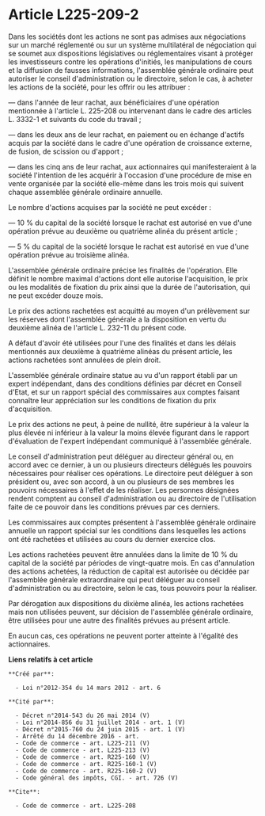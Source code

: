 # Article L225-209-2

Dans les sociétés dont les actions ne sont pas admises aux négociations sur un marché réglementé ou sur un système
multilatéral de négociation qui se soumet aux dispositions législatives ou réglementaires visant à protéger les investisseurs
contre les opérations d'initiés, les manipulations de cours et la diffusion de fausses informations, l'assemblée générale
ordinaire peut autoriser le conseil d'administration ou le directoire, selon le cas, à acheter les actions de la société,
pour les offrir ou les attribuer : 

― dans l'année de leur rachat, aux bénéficiaires d'une opération mentionnée à l'article L. 225-208 ou intervenant dans le
cadre des articles L. 3332-1 et suivants du code du travail ; 

― dans les deux ans de leur rachat, en paiement ou en échange d'actifs acquis par la société dans le cadre d'une opération de
croissance externe, de fusion, de scission ou d'apport ; 

― dans les cinq ans de leur rachat, aux actionnaires qui manifesteraient à la société l'intention de les acquérir à
l'occasion d'une procédure de mise en vente organisée par la société elle-même dans les trois mois qui suivent chaque
assemblée générale ordinaire annuelle. 

Le nombre d'actions acquises par la société ne peut excéder : 

― 10 % du capital de la société lorsque le rachat est autorisé en vue d'une opération prévue au deuxième ou quatrième alinéa
du présent article ; 

― 5 % du capital de la société lorsque le rachat est autorisé en vue d'une opération prévue au troisième alinéa. 

L'assemblée générale ordinaire précise les finalités de l'opération. Elle définit le nombre maximal d'actions dont elle
autorise l'acquisition, le prix ou les modalités de fixation du prix ainsi que la durée de l'autorisation, qui ne peut
excéder douze mois. 

Le prix des actions rachetées est acquitté au moyen d'un prélèvement sur les réserves dont l'assemblée générale a la
disposition en vertu du deuxième alinéa de l'article L. 232-11 du présent code. 

A défaut d'avoir été utilisées pour l'une des finalités et dans les délais mentionnés aux deuxième à quatrième alinéas du
présent article, les actions rachetées sont annulées de plein droit. 

L'assemblée générale ordinaire statue au vu d'un rapport établi par un expert indépendant, dans des conditions définies par
décret en Conseil d'Etat, et sur un rapport spécial des commissaires aux comptes faisant connaître leur appréciation sur les
conditions de fixation du prix d'acquisition. 

Le prix des actions ne peut, à peine de nullité, être supérieur à la valeur la plus élevée ni inférieur à la valeur la moins
élevée figurant dans le rapport d'évaluation de l'expert indépendant communiqué à l'assemblée générale. 

Le conseil d'administration peut déléguer au directeur général ou, en accord avec ce dernier, à un ou plusieurs directeurs
délégués les pouvoirs nécessaires pour réaliser ces opérations. Le directoire peut déléguer à son président ou, avec son
accord, à un ou plusieurs de ses membres les pouvoirs nécessaires à l'effet de les réaliser. Les personnes désignées rendent
comptent au conseil d'administration ou au directoire de l'utilisation faite de ce pouvoir dans les conditions prévues par
ces derniers. 

Les commissaires aux comptes présentent à l'assemblée générale ordinaire annuelle un rapport spécial sur les conditions dans
lesquelles les actions ont été rachetées et utilisées au cours du dernier exercice clos. 

Les actions rachetées peuvent être annulées dans la limite de 10 % du capital de la société par périodes de vingt-quatre
mois. En cas d'annulation des actions achetées, la réduction de capital est autorisée ou décidée par l'assemblée générale
extraordinaire qui peut déléguer au conseil d'administration ou au directoire, selon le cas, tous pouvoirs pour la réaliser. 

Par dérogation aux dispositions du dixième alinéa, les actions rachetées mais non utilisées peuvent, sur décision de
l'assemblée générale ordinaire, être utilisées pour une autre des finalités prévues au présent article. 

En aucun cas, ces opérations ne peuvent porter atteinte à l'égalité des actionnaires.

**Liens relatifs à cet article**

	**Créé par**:

	  - Loi n°2012-354 du 14 mars 2012 - art. 6

	**Cité par**:

	  - Décret n°2014-543 du 26 mai 2014 (V)
	  - Loi n°2014-856 du 31 juillet 2014 - art. 1 (V)
	  - Décret n°2015-760 du 24 juin 2015 - art. 1 (V)
	  - Arrêté du 14 décembre 2016 - art.
	  - Code de commerce - art. L225-211 (V)
	  - Code de commerce - art. L225-213 (V)
	  - Code de commerce - art. R225-160 (V)
	  - Code de commerce - art. R225-160-1 (V)
	  - Code de commerce - art. R225-160-2 (V)
	  - Code général des impôts, CGI. - art. 726 (V)

	**Cite**:

	  - Code de commerce - art. L225-208
